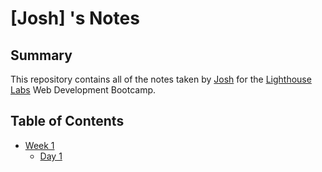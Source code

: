 # [Josh] 's Notes

## Summary

This repository contains all of the notes taken by [Josh](https://github.com/JoshuaHarris93) for the [Lighthouse Labs](https://www.lighthouselabs.ca/) Web Development Bootcamp.

## Table of Contents
* [Week 1](/Week_1)
  * [Day 1](/Week_1/Day_1)
